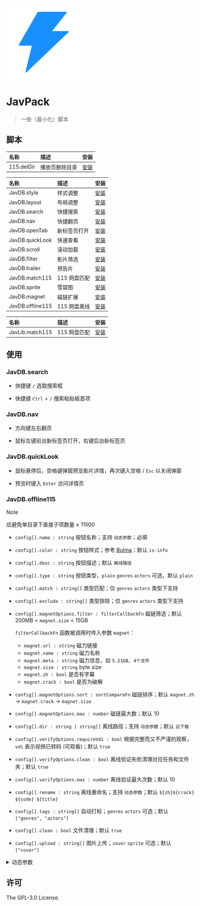 ![JavPack](./assets/icon.png)

# JavPack

> 一些（最小化）脚本

## 脚本

| 名称       | 描述           | 安装                                                                         |
| :--------- | :------------- | :--------------------------------------------------------------------------- |
| 115.delDir | 播放页删除目录 | [安装](https://github.com/bolin-dev/JavPack/raw/main/115/115.delDir.user.js) |

| 名称             | 描述         | 安装                                                                                 |
| :--------------- | :----------- | :----------------------------------------------------------------------------------- |
| JavDB.style      | 样式调整     | [安装](https://github.com/bolin-dev/JavPack/raw/main/javdb/JavDB.style.user.js)      |
| JavDB.layout     | 布局调整     | [安装](https://github.com/bolin-dev/JavPack/raw/main/javdb/JavDB.layout.user.js)     |
| JavDB.search     | 快捷搜索     | [安装](https://github.com/bolin-dev/JavPack/raw/main/javdb/JavDB.search.user.js)     |
| JavDB.nav        | 快捷翻页     | [安装](https://github.com/bolin-dev/JavPack/raw/main/javdb/JavDB.nav.user.js)        |
| JavDB.openTab    | 新标签页打开 | [安装](https://github.com/bolin-dev/JavPack/raw/main/javdb/JavDB.openTab.user.js)    |
| JavDB.quickLook  | 快速查看     | [安装](https://github.com/bolin-dev/JavPack/raw/main/javdb/JavDB.quickLook.user.js)  |
| JavDB.scroll     | 滚动加载     | [安装](https://github.com/bolin-dev/JavPack/raw/main/javdb/JavDB.scroll.user.js)     |
| JavDB.filter     | 影片筛选     | [安装](https://github.com/bolin-dev/JavPack/raw/main/javdb/JavDB.filter.user.js)     |
| JavDB.trailer    | 预告片       | [安装](https://github.com/bolin-dev/JavPack/raw/main/javdb/JavDB.trailer.user.js)    |
| JavDB.match115   | 115 网盘匹配 | [安装](https://github.com/bolin-dev/JavPack/raw/main/javdb/JavDB.match115.user.js)   |
| JavDB.sprite     | 雪碧图       | [安装](https://github.com/bolin-dev/JavPack/raw/main/javdb/JavDB.sprite.user.js)     |
| JavDB.magnet     | 磁链扩展     | [安装](https://github.com/bolin-dev/JavPack/raw/main/javdb/JavDB.magnet.user.js)     |
| JavDB.offline115 | 115 网盘离线 | [安装](https://github.com/bolin-dev/JavPack/raw/main/javdb/JavDB.offline115.user.js) |

| 名称            | 描述         | 安装                                                                                 |
| :-------------- | :----------- | :----------------------------------------------------------------------------------- |
| JavLib.match115 | 115 网盘匹配 | [安装](https://github.com/bolin-dev/JavPack/raw/main/javlib/JavLib.match115.user.js) |

## 使用

### JavDB.search

- 快捷键 `/` 选取搜索框

- 快捷键 `Ctrl` + `/` 搜索粘贴板首项

### JavDB.nav

- 方向键左右翻页

- 鼠标左键前台新标签页打开，右键后台新标签页

### JavDB.quickLook

- 鼠标悬停后，空格键弹窗预览影片详情，再次键入空格 / `Esc` 以关闭弹窗

- 预览时键入 `Enter` 访问详情页

### JavDB.offline115

> [!NOTE]
>
> 应避免单目录下直接子项数量 ≥ 11500

- `config[].name : string` 按钮名称；支持 `动态参数`；必填

- `config[].color : string` 按钮样式；参考 [Bulma](https://bulma.io/documentation/elements/button/#colors)；默认 `is-info`

- `config[].desc : string` 按钮描述；默认 `离线路径`

- `config[].type : string` 按钮类型，`plain` `genres` `actors` 可选，默认 `plain`

- `config[].match : string[]` 类型匹配；仅 `genres` `actors` 类型下支持

- `config[].exclude : string[]` 类型排除；仅 `genres` `actors` 类型下支持

- `config[].magnetOptions.filter : filterCallbackFn` 磁链筛选；默认 200MB < `magnet.size` < 15GB

  `filterCallbackFn` 函数被调用时传入参数 `magnet`：

  - `magnet.url : string` 磁力链接
  - `magnet.name : string` 磁力名称
  - `magnet.meta : string` 磁力信息，如 `5.21GB, 4个文件`
  - `magnet.size : string` byte size
  - `magnet.zh : bool` 是否有字幕
  - `magnet.crack : bool` 是否为破解

- `config[].magnetOptions.sort : sortCompareFn` 磁链排序；默认 `magnet.zh` → `magnet.crack` → `magnet.size`

- `config[].magnetOptions.max : number` 磁链最大数；默认 10

- `config[].dir : string | string[]` 离线路径；支持 `动态参数`；默认 `云下载`

- `config[].verifyOptions.requireVdi : bool` 根据完整而又不严谨的观察，`vdi` 表示视频已转码 (可观看)；默认 `true`

- `config[].verifyOptions.clean : bool` 离线验证失败清理对应任务和文件夹；默认 `true`

- `config[].verifyOptions.max : number` 离线验证最大次数；默认 10

- `config[].rename : string` 离线重命名；支持 `动态参数`；默认 `${zh}${crack} ${code} ${title}`

- `config[].tags : string[]` 自动打标；`genres` `actors` 可选；默认 `["genres", "actors"]`

- `config[].clean : bool` 文件清理；默认 `true`

- `config[].upload : string[]` 图片上传；`cover` `sprite` 可选；默认 `["cover"]`

<details><summary>动态参数</summary>

```JavaScript
// code        番号
// prefix      番号前缀
// title       标题
// date        影片日期
// create      操作日期
// director    导演
// maker       片商
// publisher   发行
// series      系列
// genres      类别
// actors      演员

// genre genres[]，仅 type = "genres" 可用
// actor actors[]，仅 type = "actors" 可用

// zh 字幕资源，仅 rename 可用
// crack 破解资源，仅 rename 可用

```

</details>

## 许可

The GPL-3.0 License.

```

```
